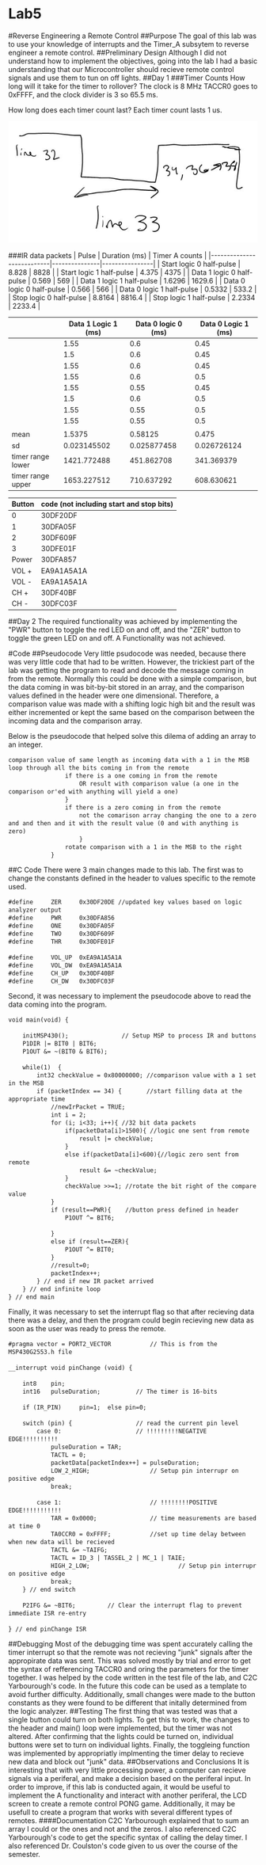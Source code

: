 Lab5
====

#Reverse Engineering a Remote Control
##Purpose
The goal of this lab was to use your knowledge of interrupts and the Timer_A subsytem to reverse engineer a remote control.
##Preliminary Design
Although I did not understand how to implement the objectives, going into the lab I had a basic understanding that our Microcontroller should recieve remote control signals and use them to tun on off lights.
##Day 1
###Timer Counts
How long will it take for the timer to rollover?
The clock is 8 MHz TACCR0 goes to 0xFFFF, and the clock divider is 3 so 65.5 ms.

How long does each timer count last?
Each timer count lasts 1 us.

![alt tag](https://raw.githubusercontent.com/seanbapty/Lab5/master/timerpicuture.JPG)

###IR data packets
| Pulse                     | Duration (ms) | Timer A counts |
|---------------------------|---------------|----------------|
| Start logic 0 half-pulse  | 8.828         | 8828           |
| Start logic 1 half-pulse  | 4.375         | 4375           |
| Data 1 logic 0 half-pulse | 0.569         | 569            |
| Data 1 logic 1 half-pulse | 1.6296        | 1629.6         |
| Data 0 logic 0 half-pulse | 0.566         | 566            |
| Data 0 logic 1 half-pulse | 0.5332        | 533.2          |
| Stop logic 0 half-pulse   | 8.8164        | 8816.4         |
| Stop logic 1 half-pulse   | 2.2334        | 2233.4         |


|                   | Data 1 Logic 1 (ms) | Data 0 logic 0 (ms) | Data 0 Logic 1 (ms) |
|-------------------|---------------------|---------------------|---------------------|
|                   | 1.55                | 0.6                 | 0.45                |
|                   | 1.5                 | 0.6                 | 0.45                |
|                   | 1.55                | 0.6                 | 0.45                |
|                   | 1.55                | 0.6                 | 0.5                 |
|                   | 1.55                | 0.55                | 0.45                |
|                   | 1.5                 | 0.6                 | 0.5                 |
|                   | 1.55                | 0.55                | 0.5                 |
|                   | 1.55                | 0.55                | 0.5                 |
|                   |                     |                     |                     |
| mean              | 1.5375              | 0.58125             | 0.475               |
| sd                | 0.023145502         | 0.025877458         | 0.026726124         |
| timer range lower | 1421.772488         | 451.862708          | 341.369379          |
| timer range upper | 1653.227512         | 710.637292          | 608.630621          |


| Button | code (not including start and stop bits) |
|--------|------------------------------------------|
| 0      | 30DF20DF                                 |
| 1      | 30DFA05F                                 |
| 2      | 30DF609F                                 |
| 3      | 30DFE01F                                 |
| Power  | 30DFA857                                 |
| VOL +  | EA9A1A5A1A                               |
| VOL -  | EA9A1A5A1A                               |
| CH +   | 30DF40BF                                 |
| CH -   | 30DFC03F                                 |

##Day 2
The required functionality was achieved by implementing the "PWR" button to toggle the red LED on and off, and the "ZER" button to toggle the green LED on and off. A Functionality was not achieved.

#Code
##Pseudocode
Very little psudocode was needed, because there was very little code that had to be written. However, the trickiest part of the lab was getting the program to read and decode the message coming in from the remote. Normally this could be done with a simple comparison, but the data coming in was bit-by-bit stored in an array, and the comparison values defined in the header were one dimensional. Therefore, a comparison value was made with a shifting logic high bit and the result was either incremented or kept the same based on the comparison between the incoming data and the comparison array.

Below is the pseudocode that helped solve this dilema of adding an array to an integer.
```
comparison value of same length as incoming data with a 1 in the MSB
loop through all the bits coming in from the remote
				if there is a one coming in from the remote
					OR result with comparison value (a one in the comparison or'ed with anything will yield a one)
				}
				if there is a zero coming in from the remote
					not the comarison array changing the one to a zero and and then and it with the result value (0 and with anything is zero)
					}
				rotate comparison with a 1 in the MSB to the right
			}
```
##C Code
There were 3 main changes made to this lab. The first was to change the constants defined in the header to values specific to the remote used.
```
#define		ZER		0x30DF20DE //updated key values based on logic analyzer output
#define		PWR		0x30DFA856
#define		ONE		0x30DFA05F
#define		TWO		0x30DF609F
#define		THR		0x30DFE01F

#define		VOL_UP	0xEA9A1A5A1A
#define		VOL_DW	0xEA9A1A5A1A
#define		CH_UP	0x30DF40BF
#define		CH_DW	0x30DFC03F
```
Second, it was necessary to implement the pseudocode above to read the data coming into the program.
```
void main(void) {

	initMSP430();				// Setup MSP to process IR and buttons
	P1DIR |= BIT0 | BIT6;
	P1OUT &= ~(BIT0 & BIT6);

	while(1)  {
		int32 checkValue = 0x80000000; //comparison value with a 1 set in the MSB
		if (packetIndex == 34) {	   //start filling data at the appropriate time
			//newIrPacket = TRUE;
			int i = 2;
			for (i; i<33; i++){ //32 bit data packets
				if(packetData[i]>1500){	//logic one sent from remote
					result |= checkValue;
				}
				else if(packetData[i]<600){//logic zero sent from remote
					result &= ~checkValue;
				}
				checkValue >>=1; //rotate the bit right of the compare value
			}
			if (result==PWR){    //button press defined in header
				P1OUT ^= BIT6;

			}
			else if (result==ZER){
				P1OUT ^= BIT0;
			}
			//result=0;
			packetIndex++;
		} // end if new IR packet arrived
	} // end infinite loop
} // end main
```
Finally, it was necessary to set the interrupt flag so that after recieving data there was a delay, and then the program could begin recieving new data as soon as the user was ready to press the remote.
```
#pragma vector = PORT2_VECTOR			// This is from the MSP430G2553.h file

__interrupt void pinChange (void) {

	int8	pin;
	int16	pulseDuration;			// The timer is 16-bits

	if (IR_PIN)		pin=1;	else pin=0;

	switch (pin) {					// read the current pin level
		case 0:						// !!!!!!!!!NEGATIVE EDGE!!!!!!!!!!
			pulseDuration = TAR;
			TACTL = 0;
			packetData[packetIndex++] = pulseDuration;
			LOW_2_HIGH; 				// Setup pin interrupr on positive edge
			break;

		case 1:							// !!!!!!!!POSITIVE EDGE!!!!!!!!!!!
			TAR = 0x0000;				// time measurements are based at time 0
			TA0CCR0 = 0xFFFF;			//set up time delay between when new data will be recieved
			TACTL &= ~TAIFG;
			TACTL = ID_3 | TASSEL_2 | MC_1 | TAIE;
			HIGH_2_LOW; 						// Setup pin interrupr on positive edge
			break;
	} // end switch

	P2IFG &= ~BIT6;			// Clear the interrupt flag to prevent immediate ISR re-entry

} // end pinChange ISR
```
##Debugging
Most of the debugging time was spent accurately calling the timer interrupt so that the remote was not recieving "junk" signals after the appropirate data was sent. This was solved mostly by trial and error to get the syntax of refferencing TACCR0 and oring the parameters for the timer together. I was helped by the code written in the test file of the lab, and C2C Yarbourough's code. In the future this code can be used as a template to avoid further difficulty. 
Additionally, small changes were made to the button constants as they were found to be different that initally determined from the logic analyzer.
##Testing
The first thing that was tested was that a single button could turn on both lights. To get this to work, the changes to the header and main() loop were implemented, but the timer was not altered. After confirming that the lights could be turned on, individual buttons were set to turn on individual lights. Finally, the toggleing function was implemented by appropriatly implmenting the timer delay to recieve new data and block out "junk" data.
##Observations and Conclusions
It is interesting that with very little processing power, a computer can recieve signals via a periferal, and make a decision based on the periferal input. In order to improve, if this lab is conducted again, it would be useful to implement the A functionality and interact with another periferal, the LCD screen to create a remote control PONG game. Additionally, it may be usefull to create a program that works with several different types of remotes.
####Documentation
C2C Yarbourough explained that to sum an array I could or the ones and not and the zeros. I also referenced C2C Yarbourough's code to get the specific syntax of calling the delay timer. I also referenced Dr. Coulston's code given to us over the course of the semester.
